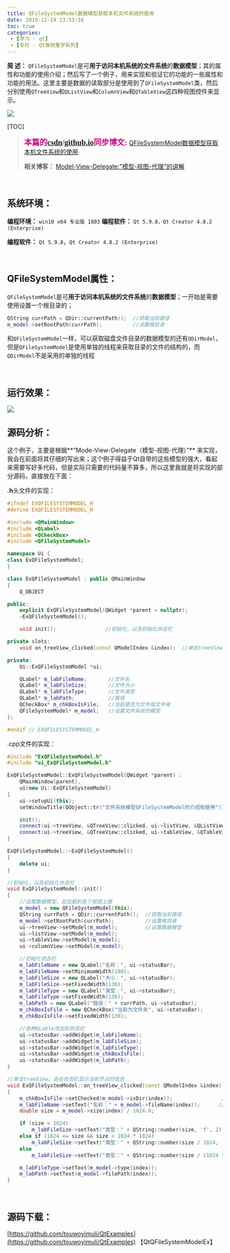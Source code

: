 ```yaml
---
title: QFileSystemModel数据模型获取本机文件系统的使用
date: 2019-12-14 23:53:18
toc: true
categories: 
 - [学习 - qt]
 - [专栏 - Qt推倒重学系列]
---
```




**简  述：**  `QFileSystemModel`是可**用于访问本机系统的文件系统**的**数据模型**；其的属性和功能的使用介绍；然后写了一个例子，用来实现和验证它的功能的一些属性和功能的用法。这里主要是数据的读取部分是使用到了`QFileSystemModel`类，然后分别使用`QTreeView`和`QListView`和`ColumnView`和`QTableView`这四种视图控件来显示。

<img src="https://raw.githubusercontent.com/touwoyimuli/FigureBed/blog-imange/img/20191208_233142_5.jpg"/>

<!-- more -->

[TOC]

> <font color=#D0087E  size=4 face="幼圆">**本篇的[csdn](https://blog.csdn.net/qq_33154343)/[github.io](https://touwoyimuli.github.io/)同步博文:** </font>  [QFileSystemModel数据模型获取本机文件系统的使用](https://blog.csdn.net/qq_33154343/article/details/103544820)
>
> **相关博客：** [Model-View-Delegate:"模型-视图-代理"的讲解](https://blog.csdn.net/qq_33154343/article/details/103501667)



<br>

## 系统环境：

**编程环境：**  `win10 x64 专业版 1803`   **编程软件：**  `Qt 5.9.8，Qt Creator 4.8.2 (Enterprise)`

**编程软件：**  `Qt 5.9.8`，`Qt Creator 4.8.2 (Enterprise)`

<br>

## QFileSystemModel属性：

 `QFileSystemModel`是可**用于访问本机系统的文件系统**的**数据模型**；一开始是需要使用设置一个根目录的；

```cpp
QString currPath = QDir::currentPath();  //获取当前路径
m_model->setRootPath(currPath);          //设置根目录
```

和`QFileSystemModel`一样，可以获取磁盘文件目录的数据模型的还有`QDirModel`，但是`QFileSystemModel`是使用单独的线程来获取目录的文件的结构的，而`QDirModel`不是采用的单独的线程

<br>

## 运行效果：

<img src="https://raw.githubusercontent.com/touwoyimuli/FigureBed/blog-imange/img/20191208_233142.gif"/>

<br>

## 源码分析：

这个例子，主要是根据**”Mode-View-Delegate（模型-视图-代理）”** 来实现，我会在前面将其仔细的写出来；这个例子得益于Qt自带的这些模型的强大，看起来需要写好多代码，但是实际只需要的代码量不算多，所以这里我就是将实现的部分源码，直接放在下面：

**.h**头文件的实现：

```cpp
#ifndef EXQFILESYSTEMMODEL_H
#define EXQFILESYSTEMMODEL_H

#include <QMainWindow>
#include <QLabel>
#include <QCheckBox>
#include <QFileSystemModel>

namespace Ui {
class ExQFileSystemModel;
}

class ExQFileSystemModel : public QMainWindow
{
    Q_OBJECT

public:
    explicit ExQFileSystemModel(QWidget *parent = nullptr);
    ~ExQFileSystemModel();

    void init();                //初始化，以及初始化状态栏

private slots:
    void on_treeView_clicked(const QModelIndex &index);  //单击treeView，会在状态栏显示当前节点的信息

private:
    Ui::ExQFileSystemModel *ui;

    QLabel* m_labFileName;       //文件名
    QLabel* m_labFileSize;       //文件大小
    QLabel* m_labFileType;       //文件类型
    QLabel* m_labPath;           //路径
    QCheckBox* m_chkBoxIsFile;   //当前是否为文件或文件夹
    QFileSystemModel* m_model;   //设置文件系统的模型
};

#endif // EXQFILESYSTEMMODEL_H

```

.cpp文件的实现：

```cpp
#include "ExQFileSystemModel.h"
#include "ui_ExQFileSystemModel.h"

ExQFileSystemModel::ExQFileSystemModel(QWidget *parent) :
    QMainWindow(parent),
    ui(new Ui::ExQFileSystemModel)
{
    ui->setupUi(this);
    setWindowTitle(QObject::tr("文件系统模型QFileSystemModel的介绍和使用"));

    init();
    connect(ui->treeView, &QTreeView::clicked, ui->listView, &QListView::setRootIndex);
    connect(ui->treeView, &QTreeView::clicked, ui->tableView, &QTableView::setRootIndex);
}

ExQFileSystemModel::~ExQFileSystemModel()
{
    delete ui;
}

//初始化，以及初始化状态栏
void ExQFileSystemModel::init()
{
    //设置数据模型，且加载到各个视图上面
    m_model = new QFileSystemModel(this);
    QString currPath = QDir::currentPath();  //获取当前路径
    m_model->setRootPath(currPath);          //设置根目录
    ui->treeView->setModel(m_model);         //设置数据模型
    ui->listView->setModel(m_model);
    ui->tableView->setModel(m_model);
    ui->columnView->setModel(m_model);

    //初始化状态栏
    m_labFileName = new QLabel("名称：", ui->statusBar);
    m_labFileName->setMinimumWidth(180);
    m_labFileSize = new QLabel("大小：", ui->statusBar);
    m_labFileSize->setFixedWidth(130);
    m_labFileType = new QLabel("类型：", ui->statusBar);
    m_labFileType->setFixedWidth(130);
    m_labPath = new QLabel("路径：" + currPath, ui->statusBar);
    m_chkBoxIsFile = new QCheckBox("当前为文件夹", ui->statusBar);
    m_chkBoxIsFile->setFixedWidth(130);

    //各种QLable添加到状态栏
    ui->statusBar->addWidget(m_labFileName);
    ui->statusBar->addWidget(m_labFileSize);
    ui->statusBar->addWidget(m_labFileType);
    ui->statusBar->addWidget(m_chkBoxIsFile);
    ui->statusBar->addWidget(m_labPath);
}

//单击treeView，会在状态栏显示当前节点的信息
void ExQFileSystemModel::on_treeView_clicked(const QModelIndex &index)
{
    m_chkBoxIsFile->setChecked(m_model->isDir(index));                //是否是目录
    m_labFileName->setText("名称：" + m_model->fileName(index));      //文件名称
    double size = m_model->size(index) / 1024.0;

    if (size < 1024)
        m_labFileSize->setText("类型：" + QString::number(size, 'f', 2) + "KB");
    else if (1024 <= size && size < 1024 * 1024)
        m_labFileSize->setText("类型：" + QString::number(size / 1024, 'f', 2) + "MB");
    else
        m_labFileSize->setText("类型：" + QString::number(size / (1024 * 1024), 'f', 2) + "GB");

    m_labFileType->setText(m_model->type(index));
    m_labPath->setText(m_model->filePath(index));
}
```

<br>

## 源码下载：

[https://github.com/touwoyimuli/QtExamples](https://github.com/touwoyimuli/QtExamples) 【QtQFileSystemModelEx】
